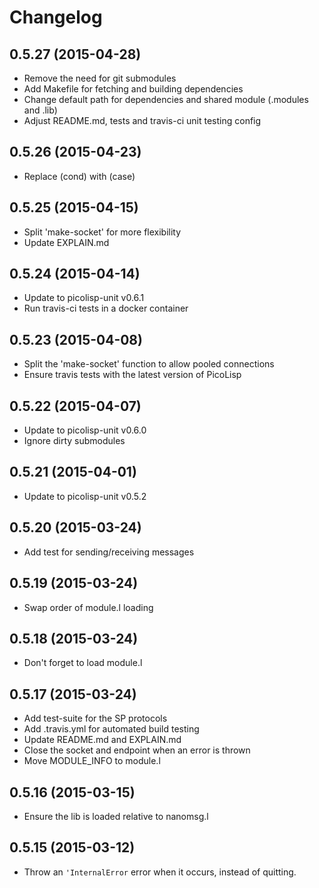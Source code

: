 # Changelog

## 0.5.27 (2015-04-28)

  * Remove the need for git submodules
  * Add Makefile for fetching and building dependencies
  * Change default path for dependencies and shared module (.modules and .lib)
  * Adjust README.md, tests and travis-ci unit testing config

## 0.5.26 (2015-04-23)

  * Replace (cond) with (case)

## 0.5.25 (2015-04-15)

  * Split 'make-socket' for more flexibility
  * Update EXPLAIN.md

## 0.5.24 (2015-04-14)

  * Update to picolisp-unit v0.6.1
  * Run travis-ci tests in a docker container

## 0.5.23 (2015-04-08)

  * Split the 'make-socket' function to allow pooled connections
  * Ensure travis tests with the latest version of PicoLisp

## 0.5.22 (2015-04-07)

  * Update to picolisp-unit v0.6.0
  * Ignore dirty submodules

## 0.5.21 (2015-04-01)

  * Update to picolisp-unit v0.5.2

## 0.5.20 (2015-03-24)

  * Add test for sending/receiving messages

## 0.5.19 (2015-03-24)

  * Swap order of module.l loading

## 0.5.18 (2015-03-24)

  * Don't forget to load module.l

## 0.5.17 (2015-03-24)

  * Add test-suite for the SP protocols
  * Add .travis.yml for automated build testing
  * Update README.md and EXPLAIN.md
  * Close the socket and endpoint when an error is thrown
  * Move MODULE_INFO to module.l

## 0.5.16 (2015-03-15)

  * Ensure the lib is loaded relative to nanomsg.l

## 0.5.15 (2015-03-12)

  * Throw an `'InternalError` error when it occurs, instead of quitting.
